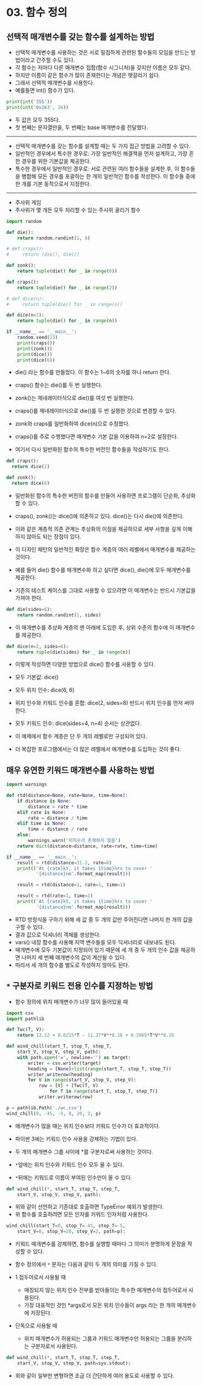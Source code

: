 # 03. 함수 정의

## 선택적 매개변수를 갖는 함수를 설계하는 방법

- 선택적 매개변수를 사용하는 것은 서로 밀접하게 관련된 함수들의 모임을 만드는 방법이라고 간주할 수도 있다.
- 각 함수는 저마다 다른 매개변수 집합(함수 시그니처)을 갖지만 이름은 모두 같다.
- 하지만 이름이 같은 함수가 많이 존재한다는 개념은 헷갈리기 쉽다.
- 그래서 선택적 매개변수를 사용한다.
- 예를들면 int() 함수가 있다.

```py
print(int('355'))
print(int('0x163', 16))
```

- 두 값은 모두 355다.
- 첫 번째는 문자열만을, 두 번째는 base 매개변수를 전달했다.

----

- 선택적 매개변수를 갖는 함수를 설계할 때는 두 가지 접근 방법을 고려할 수 있다.
- 일반적인 경우에서 특수한 경우로: 가장 일반적인 해결책을 먼저 설계하고, 가장 흔한 경우를 위한 기본값을 제공한다.
- 특수한 경우에서 일반적인 경우로: 서로 관련된 여러 함수들을 설계한 후, 이 함수들을 병합해 모든 경우를 포괄하는 한 개의 일반적인 함수를 작성한다. 이 함수들 중에 한 개를 기본 동작으로서 지정한다.

----

- 주사위 게임
- 주사위가 몇 개든 모두 처리할 수 있는 주사위 굴리기 함수

```py
import random

def die():
    return random.randint(1, 6)

# def craps():
#     return (die(), die())

def zonk():
    return tuple(die() for _ in range(6))

def craps():
    return tuple(die() for _ in range(2))

# def dice(n):
#     return tuple(die() for _ in range(n))

def dice(n=2):
    return tuple(die() for _ in range(n))

if __name__ == '__main__':
    random.seed(13)
    print(craps())
    print(zonk())
    print(dice())
    print(dice(6))
```

- die() 라는 함수를 만들었다. 이 함수는 1~6의 숫자를 하나 return 한다.
- craps() 함수는 die()를 두 번 실행한다.
- zonk()는 제네레이터식으로 die()를 여섯 번 실행한다.
- craps()를 제네레이터식으로 die()를 두 번 실행한 것으로 변경할 수 있다.
- zonk와 craps를 일반화하여 dice(n)으로 수정했다.
- craps()를 주로 수행했다면 매개변수 기본 값을 이용하여 n=2로 설정한다.

- 여기서 다시 일반화된 함수의 특수한 버전인 함수들을 작성하기도 한다.

```py
def craps():
  return dice(2)

def zonk():
  return dice(6)
```

- 일반화된 함수의 특수한 버전의 함수를 만들어 사용하면 프로그램이 단순화, 추상화 할 수 있다.
- craps(), zonk()는 dice()에 의존하고 있다. dice()는 다시 die()에 의존한다.
- 이와 같은 계층적 의존 관계는 추상화의 이점을 제공하므로 세부 사항을 깊게 이해하지 않아도 되는 장점이 있다.

- 이 디자인 패턴의 일반적인 확장은 함수 계층의 여러 레벨에서 매개변수를 제공하는 것이다.
- 예를 들어 die() 함수를 매개변수화 하고 싶다면 dice(), die()에 모두 매개변수를 제공한다.
- 기존의 테스트 케이스를 그대로 사용할 수 있으려면 이 매개변수는 반드시 기본값을 가져야 한다.

```py
def die(sides=6):
    return random.randint(1, sides)
```

- 이 매개변수를 추상화 계층의 맨 아래에 도입한 후, 상위 수준의 함수에 이 매개변수를 제공한다.

```py
def dice(n=2, sides=6):
    return tuple(die(sides) for _ in range(n))
```

- 이렇게 작성하면 다양한 방법으로 dice() 함수를 사용할 수 있다.

- 모두 기본값: dice()
- 모두 위치 인수: dice(6, 6)
- 위치 인수와 키워드 인수를 혼합: dice(2, sides=8) 반드시 위치 인수를 먼저 써야 한다.
- 모두 키워드 인수: dice(sides=4, n=4) 순서는 상관없다.

- 이 예제에서 함수 계층은 단 두 개의 레벨로만 구성되어 있다.
- 더 복잡한 프로그램에서는 더 많은 레벨에서 매개변수를 도입하는 것이 좋다.

## 매우 유연한 키워드 매개변수를 사용하는 방법

```py
import warnings

def rtd(distance=None, rate=None, time=None):
    if distance is None:
        distance = rate * time
    elif rate is None:
        rate = distance / time
    elif time is None:
        time = distance / rate
    else:
        warnings.warn('미지수가 존재하지 않음')
    return dict(distance=distance, rate=rate, time=time)

if __name__ == '__main__':
    result = rtd(distance=31.2, rate=6)
    print(('At {rate}kt, it takes {time}hrs to cover '
           '{distance}nm'.format_map(result)))

    result = rtd(distance=1, rate=1, time=1)

    result = rtd(rate=1, time=1)
    print(('At {rate}kt, it takes {time}hrs to cover '
           '{distance}nm'.format_map(result)))
```

- RTD 방정식을 구하기 위해 세 값 중 두 개의 값만 주어진다면 나머지 한 개의 값을 구할 수 있다.
- 결과 값으로 딕셔너리 객체를 생성한다.
- vars() 내장 함수를 사용해 지역 변수들을 모두 딕셔너리로 내보내도 된다.
- 매개변수에 모두 기본값이 지정되어 있기 때문에 세 개 중 두 개의 인수 값을 제공하면 나머지 세 번째 매개변수의 값이 계산될 수 있다.
- 따라서 세 개의 함수를 별도로 작성하지 않아도 된다.

## `*` 구분자로 키워드 전용 인수를 지정하는 방법

* 함수 정의에 위치 매개변수가 너무 많이 들어있을 때

```py
import csv
import pathlib

def Twc(T, V):
    return 13.12 + 0.6215*T - 11.37*V**0.16 + 0.3965*T*V**0.16

def wind_chill(start_T, stop_T, step_T,
    start_V, stop_V, step_V, path):
    with path.open('w', newline='') as target:
        writer = csv.writer(target)
        heading = [None]+list(range(start_T, stop_T, step_T))
        writer.writerow(heading)
        for V in range(start_V, stop_V, step_V):
            row = [V] + [Twc(T, V)
                for T in range(start_T, stop_T, step_T)]
            writer.writerow(row)

p = pathlib.Path('./wc.csv')
wind_chill(0, -45, -5, 0, 20, 2, p)
```

* 매개변수가 많을 때는 위치 인수보다 키워드 인수가 더 효과적이다.
* 파이썬 3에는 키워드 인수 사용을 강제하는 기법이 있다.
* 두 개의 매개변수 그룹 사이에 *를 구분자로써 사용하는 것이다.

* `*`앞에는 위치 인수와 키워드 인수 모두 올 수 있다.
* `*`뒤에는 키워드로 이름이 부여된 인수만이 올 수 있다.

```py
def wind_chill(*, start_T, stop_T, step_T,
    start_V, stop_V, step_V, path):
```

* 위와 같이 선언하고 기존대로 호출하면 TypeError 예외가 발생한다.
* 위 함수를 호출하려면 모든 인자를 키워드 인자처럼 사용한다.

```py
wind_chill(start_T=0, stop_T=-45, step_T=-5,
    start_V=0, stop_V=20, step_V=2, path=p):
```

* 키워드 매개변수를 강제하면, 함수를 실행할 때마다 그 의미가 분명하게 문장을 작성할 수 있다.

* 함수 정의에서 `*` 문자는 다음과 같이 두 개의 의미를 가질 수 있다.
* 1.접두어로서 사용될 때
  * 매칭되지 않는 위치 인수 전부를 받아들이는 특수한 매개변수의 접두어로서 사용된다.
  * 가장 대표적인 것인 *args로서 모든 위치 인수들이 args 라는 한 개의 매개변수에 저장된다.
* 단독으로 사용될 때
  * 위치 매개변수가 허용되는 그룹과 키워드 매개변수만 허용되는 그룹을 분리하는 구분자로서 사용된다.

```py
def wind_chill(*, start_T, stop_T, step_T,
    start_V, stop_V, step_V, path=sys.stdout):
```

* 위와 같이 일부만 변형하면 조금 더 간단하게 여러 용도로 사용할 수 있다.
